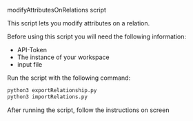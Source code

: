 modifyAttributesOnRelations script

This script lets you modify attributes on a relation.  

Before using this script you will need the following information:
- API-Token
- The instance of your workspace
- input file

Run the script with the following command:  
```bash
python3 exportRelationship.py
python3 importRelations.py
```

After running the script, follow the instructions on screen